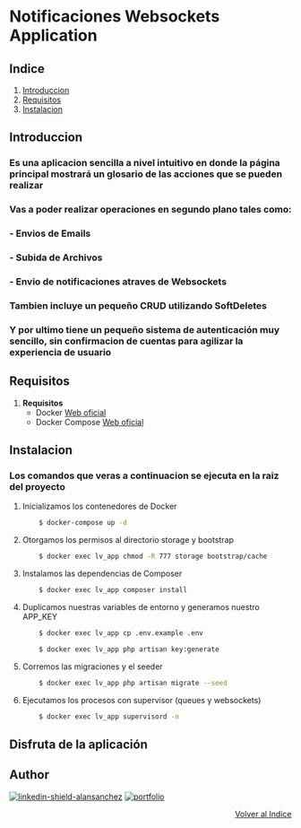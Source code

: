 # Notificaciones Websockets Application

## Indice
<a href="#indice"></a>

1. [Introduccion](#introduccion)
1. [Requisitos](#requisitos)
2. [Instalacion](#instalacion)

## Introduccion
<a href="#introduccion"></a>

### Es una aplicacion sencilla a nivel intuitivo en donde la página principal mostrará un glosario de las acciones que se pueden realizar
### Vas a poder realizar operaciones en segundo plano tales como:
### - **Envios de Emails**
### - **Subida de Archivos**
### - **Envio de notificaciones atraves de Websockets**
### Tambien incluye un pequeño CRUD utilizando SoftDeletes
### Y por ultimo tiene un pequeño sistema de autenticación muy sencillo, sin confirmacion de cuentas para agilizar la experiencia de usuario

## Requisitos
<a href="#requisitos"></a>

1) **Requisitos**
    * Docker [Web oficial](https://www.docker.com/)
    * Docker Compose [Web oficial](https://docs.docker.com/compose/install/)

## Instalacion
<a href="#instalacion"></a>

### Los comandos que veras a continuacion se ejecuta en la raiz del proyecto

1) Inicializamos los contenedores de Docker

    ```bash
        $ docker-compose up -d
    ```

2) Otorgamos los permisos al directorio storage y bootstrap

    ```bash
        $ docker exec lv_app chmod -R 777 storage bootstrap/cache
    ```

3) Instalamos las dependencias de Composer

    ```bash
        $ docker exec lv_app composer install
    ```

5) Duplicamos nuestras variables de entorno y generamos nuestro APP_KEY

    ```bash
        $ docker exec lv_app cp .env.example .env
    ```

    ```bash
        $ docker exec lv_app php artisan key:generate
    ```

5) Corremos las migraciones y el seeder

    ```bash
        $ docker exec lv_app php artisan migrate --seed
    ```

6) Ejecutamos los procesos con supervisor (queues y websockets)
    
    ```bash
        $ docker exec lv_app supervisord -n
    ```

## Disfruta de la aplicación

## Author

[![linkedin-shield-alansanchez]][linkedin-alansanchez-url] [![portfolio]][portfolio-alansanchez] <br>

<p align="right"><a href="#indice">Volver al Indice</a></p>

[portfolio]: https://img.shields.io/badge/-Portfolio-orange?style=for-the-badge&logo=appveyor

[linkedin-shield-alansanchez]: https://img.shields.io/badge/-Alan_Sanchez-black.svg?style=for-the-badge&logo=linkedin&color=0A66C2
[linkedin-alansanchez-url]: https://linkedin.com/in/alansanchez96
[portfolio-alansanchez]: https://dev-alansan.netlify.app/